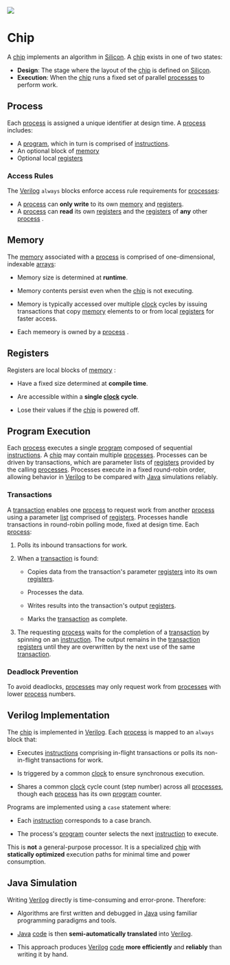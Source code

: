 <div>
   <p><a href="https://github.com/philiprbrenan/btreeAsm"><img src="https://github.com/philiprbrenan/btreeAsm/workflows/Test/badge.svg"></a>
</div>

# Chip

A [chip](https://en.wikipedia.org/wiki/Integrated_circuit) implements an algorithm in [Silicon](https://en.wikipedia.org/wiki/Silicon). 
A [chip](https://en.wikipedia.org/wiki/Integrated_circuit) exists in one of two states:

- **Design**: The stage where the layout of the [chip](https://en.wikipedia.org/wiki/Integrated_circuit) is defined on [Silicon](https://en.wikipedia.org/wiki/Silicon). 
- **Execution**: When the [chip](https://en.wikipedia.org/wiki/Integrated_circuit) runs a fixed set of parallel [processes](https://en.wikipedia.org/wiki/Process_management_(computing)) to perform work.

## Process

Each [process](https://en.wikipedia.org/wiki/Process_management_(computing)) is assigned a unique identifier at design time. A [process](https://en.wikipedia.org/wiki/Process_management_(computing)) includes:

- A [program](https://en.wikipedia.org/wiki/Computer_program), which in turn is comprised of [instructions](https://en.wikipedia.org/wiki/Instruction_set_architecture). 
- An optional block of [memory](https://en.wikipedia.org/wiki/Computer_memory) 
- Optional local [registers](https://en.wikipedia.org/wiki/Processor_register) 
### Access Rules

The [Verilog](https://en.wikipedia.org/wiki/Verilog) `always` blocks enforce access rule requirements for [processes](https://en.wikipedia.org/wiki/Process_management_(computing)): 
- A [process](https://en.wikipedia.org/wiki/Process_management_(computing)) can **only write** to its own [memory](https://en.wikipedia.org/wiki/Computer_memory) and [registers](https://en.wikipedia.org/wiki/Processor_register). 
- A [process](https://en.wikipedia.org/wiki/Process_management_(computing)) can **read** its own [registers](https://en.wikipedia.org/wiki/Processor_register) and the [registers](https://en.wikipedia.org/wiki/Processor_register) of **any** other [process](https://en.wikipedia.org/wiki/Process_management_(computing)) .

## Memory

The [memory](https://en.wikipedia.org/wiki/Computer_memory) associated with a [process](https://en.wikipedia.org/wiki/Process_management_(computing)) is comprised of one-dimensional, indexable [arrays](https://en.wikipedia.org/wiki/Dynamic_array): 
- Memory size is determined at **runtime**.

- Memory contents persist even when the [chip](https://en.wikipedia.org/wiki/Integrated_circuit) is not executing.

- Memory is typically accessed over multiple [clock](https://en.wikipedia.org/wiki/Clock_generator) cycles by issuing transactions that copy [memory](https://en.wikipedia.org/wiki/Computer_memory) elements to or from local [registers](https://en.wikipedia.org/wiki/Processor_register) for faster access.

- Each memeory is owned by a [process](https://en.wikipedia.org/wiki/Process_management_(computing)) .

## Registers

Registers are local blocks of [memory](https://en.wikipedia.org/wiki/Computer_memory) :

- Have a fixed size determined at **compile time**.

- Are accessible within a **single [clock](https://en.wikipedia.org/wiki/Clock_generator) cycle**.

- Lose their values if the [chip](https://en.wikipedia.org/wiki/Integrated_circuit) is powered off.

## Program Execution

Each [process](https://en.wikipedia.org/wiki/Process_management_(computing)) executes a single [program](https://en.wikipedia.org/wiki/Computer_program) composed of sequential [instructions](https://en.wikipedia.org/wiki/Instruction_set_architecture). A [chip](https://en.wikipedia.org/wiki/Integrated_circuit) may contain multiple [processes](https://en.wikipedia.org/wiki/Process_management_(computing)). 
Processes can be driven by transactions, which are parameter lists of [registers](https://en.wikipedia.org/wiki/Processor_register) provided by the calling [processes](https://en.wikipedia.org/wiki/Process_management_(computing)). 
Processes execute in a fixed round-robin order, allowing behavior in [Verilog](https://en.wikipedia.org/wiki/Verilog) to be compared with [Java](https://en.wikipedia.org/wiki/Java_(programming_language)) simulations reliably.

### Transactions

A [transaction](https://en.wikipedia.org/wiki/Database_transaction) enables one [process](https://en.wikipedia.org/wiki/Process_management_(computing)) to request work from another [process](https://en.wikipedia.org/wiki/Process_management_(computing)) using a parameter [list](https://en.wikipedia.org/wiki/Linked_list) comprised of [registers](https://en.wikipedia.org/wiki/Processor_register). 
Processes handle transactions in round-robin polling mode, fixed at design time. Each [process](https://en.wikipedia.org/wiki/Process_management_(computing)): 
1. Polls its inbound transactions for work.

2. When a [transaction](https://en.wikipedia.org/wiki/Database_transaction) is found:

   - Copies data from the transaction's parameter [registers](https://en.wikipedia.org/wiki/Processor_register) into its own [registers](https://en.wikipedia.org/wiki/Processor_register). 
   - Processes the data.

   - Writes results into the transaction's output [registers](https://en.wikipedia.org/wiki/Processor_register). 
   - Marks the [transaction](https://en.wikipedia.org/wiki/Database_transaction) as complete.

3. The requesting [process](https://en.wikipedia.org/wiki/Process_management_(computing)) waits for the completion of a [transaction](https://en.wikipedia.org/wiki/Database_transaction) by spinning on an [instruction](https://en.wikipedia.org/wiki/Instruction_set_architecture). 
The output remains in the [transaction](https://en.wikipedia.org/wiki/Database_transaction) [registers](https://en.wikipedia.org/wiki/Processor_register) until they are overwritten by the next use of the same [transaction](https://en.wikipedia.org/wiki/Database_transaction). 
### Deadlock Prevention

To avoid deadlocks, [processes](https://en.wikipedia.org/wiki/Process_management_(computing)) may only request work from [processes](https://en.wikipedia.org/wiki/Process_management_(computing)) with lower [process](https://en.wikipedia.org/wiki/Process_management_(computing)) numbers.

## Verilog Implementation

The [chip](https://en.wikipedia.org/wiki/Integrated_circuit) is implemented in [Verilog](https://en.wikipedia.org/wiki/Verilog). Each [process](https://en.wikipedia.org/wiki/Process_management_(computing)) is mapped to an `always` block that:

- Executes [instructions](https://en.wikipedia.org/wiki/Instruction_set_architecture) comprising in-flight transactions or polls its non-in-flight transactions for work.

- Is triggered by a common [clock](https://en.wikipedia.org/wiki/Clock_generator) to ensure synchronous execution.

- Shares a common [clock](https://en.wikipedia.org/wiki/Clock_generator) cycle count (step number) across all [processes](https://en.wikipedia.org/wiki/Process_management_(computing)), though each [process](https://en.wikipedia.org/wiki/Process_management_(computing)) has its own [program](https://en.wikipedia.org/wiki/Computer_program) counter.

Programs are implemented using a `case` statement where:

- Each [instruction](https://en.wikipedia.org/wiki/Instruction_set_architecture) corresponds to a case branch.

- The process's [program](https://en.wikipedia.org/wiki/Computer_program) counter selects the next [instruction](https://en.wikipedia.org/wiki/Instruction_set_architecture) to execute.

This is **not** a general-purpose processor. It is a specialized [chip](https://en.wikipedia.org/wiki/Integrated_circuit) with **statically optimized** execution paths for minimal time and power consumption.

## Java Simulation

Writing [Verilog](https://en.wikipedia.org/wiki/Verilog) directly is time-consuming and error-prone. Therefore:

- Algorithms are first written and debugged in [Java](https://en.wikipedia.org/wiki/Java_(programming_language)) using familiar programming paradigms and tools.

- [Java](https://en.wikipedia.org/wiki/Java_(programming_language)) [code](https://en.wikipedia.org/wiki/Computer_program) is then **semi-automatically translated** into [Verilog](https://en.wikipedia.org/wiki/Verilog). 
- This approach produces [Verilog](https://en.wikipedia.org/wiki/Verilog) [code](https://en.wikipedia.org/wiki/Computer_program) **more efficiently** and **reliably** than writing it by hand.
